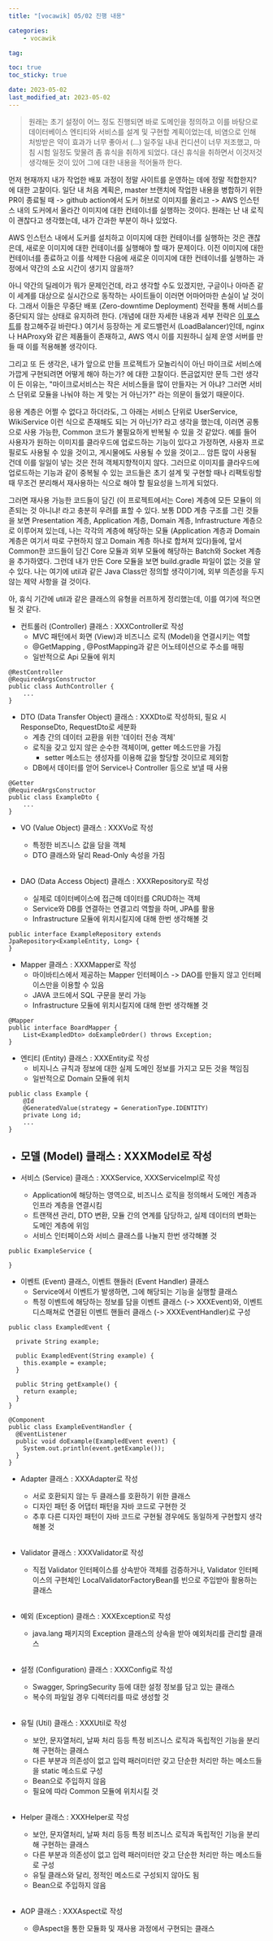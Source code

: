 ```yaml
---
title: "[vocawik] 05/02 진행 내용"

categories:
    - vocawik

tag:

toc: true
toc_sticky: true

date: 2023-05-02
last_modified_at: 2023-05-02
---
```


> 원래는 초기 설정이 어느 정도 진행되면 바로 도메인을 정의하고 이를 바탕으로 데이터베이스 엔티티와 서비스를 설계 및 구현할 계획이었는데, 비염으로 인해 처방받은 약이 효과가 너무 좋아서 (...) 일주일 내내 컨디션이 너무 저조했고, 마침 시험 일정도 맞물려 좀 휴식을 취하게 되었다. 대신 휴식을 취하면서 이것저것 생각해둔 것이 있어 그에 대한 내용을 적어둘까 한다.

먼저 현재까지 내가 작업한 배포 과정이 정말 사이트를 운영하는 데에 정말 적합한지? 에 대한 고찰이다. 일단 내 처음 계획은, master 브랜치에 작업한 내용을 병합하기 위한 PR이 종료될 때 -> github action에서 도커 허브로 이미지를 올리고 -> AWS 인스턴스 내의 도커에서 올라간 이미지에 대한 컨테이너를 실행하는 것이다. 원래는 난 내 로직이 괜찮다고 생각했는데, 내가 간과한 부분이 하나 있었다.

AWS 인스턴스 내에서 도커를 설치하고 이미지에 대한 컨테이너를 실행하는 것은 괜찮은데, 새로운 이미지에 대한 컨테이너를 실행해야 할 때가 문제이다. 이전 이미지에 대한 컨테이너를 종료하고 이를 삭제한 다음에 새로운 이미지에 대한 컨테이너를 실행하는 과정에서 약간의 소요 시간이 생기지 않을까?

아니 약간의 딜레이가 뭐가 문제인건데, 라고 생각할 수도 있겠지만, 구글이나 아마존 같이 세계를 대상으로 실시간으로 동작하는 사이트들이 이러면 어마어마한 손실이 날 것이다. 그래서 이들은 무중단 배포 (Zero-downtime Deployment) 전략을 통해 서비스를 중단되지 않는 상태로 유지하려 한다. (개념에 대한 자세한 내용과 세부 전략은 <a href="https://hudi.blog/zero-downtime-deployment/">이 포스트</a>를 참고해주길 바란다.) 여기서 등장하는 게 로드밸런서 (LoadBalancer)인데,  nginx나 HAProxy와 같은 제품들이 존재하고, AWS 역시 이를 지원하니 실제 운영 서버를 만들 때 이를 적용해볼 생각이다.

그리고 또 든 생각은, 내가 앞으로 만들 프로젝트가 모놀리식이 아닌 마이크로 서비스에 가깝게 구현되려면 어떻게 해야 하는가? 에 대한 고찰이다. 뜬금없지만 문득 그런 생각이 든 이유는, "마이크로서비스는 작은 서비스들을 많이 만들자는 거 아냐? 그러면 서비스 단위로 모듈을 나눠야 하는 게 맞는 거 아닌가?" 라는 의문이 들었기 때문이다.

응용 계층은 어쩔 수 없다고 하더라도, 그 아래는 서비스 단위로 UserService, WikiService 이런 식으로 존재해도 되는 거 아닌가? 라고 생각을 했는데, 이러면 공통으로 사용 가능한, Common 코드가 불필요하게 반복될 수 있을 것 같았다. 예를 들어 사용자가 원하는 이미지를 클라우드에 업로드하는 기능이 있다고 가정하면, 사용자 프로필로도 사용될 수 있을 것이고, 게시물에도 사용될 수 있을 것이고... 암튼 많이 사용될 건데 이를 일일이 넣는 것은 전혀 객체지향적이지 않다. 그러므로 이미지를 클라우드에 업로드하는 기능과 같이 중복될 수 있는 코드들은 초기 설계 및 구현할 때나 리팩토링할 때 무조건 분리해서 재사용하는 식으로 해야 할 필요성을 느끼게 되었다.

그러면 재사용 가능한 코드들이 담긴 (이 프로젝트에서는 Core) 계층에 모든 모듈이 의존되는 것 아니냐! 라고 충분히 우려를 표할 수 있다. 보통 DDD 계층 구조를 그린 것들을 보면 Presentation 계층, Application 계층, Domain 계층, Infrastructure 계층으로 이루어져 있는데, 나는 각각의 계층에 해당하는 모듈 (Application 계층과 Domain 계층은 여기서 따로 구현하지 않고 Domain 계층 하나로 합쳐져 있다)들에, 앞서 Common한 코드들이 담긴 Core 모듈과 외부 모듈에 해당하는 Batch와 Socket 계층을 추가하였다. 그런데 내가 만든 Core 모듈을 보면 build.gradle 파일이 없는 것을 알 수 있다. 나는 여기에 util과 같은 Java Class만 정의할 생각이기에, 외부 의존성을 두지 않는 제약 사항을 걸 것이다.

아, 휴식 기간에 util과 같은 클래스의 유형을 러프하게 정리했는데, 이를 여기에 적으면 될 것 같다.

- 컨트롤러 (Controller) 클래스 : XXXController로 작성
  - MVC 패턴에서 화면 (View)과 비즈니스 로직 (Model)을 연결시키는 역할
  - @GetMapping , @PostMapping과 같은 어노테이션으로 주소를 매핑
  - 일반적으로 Api 모듈에 위치

```
@RestController
@RequiredArgsConstructor
public class AuthController {
    ...
}
```

- DTO (Data Transfer Object) 클래스 : XXXDto로 작성하되, 필요 시 ResponseDto, RequestDto로 세분화
  - 계층 간의 데이터 교환을 위한 '데이터 전송 객체'
  - 로직을 갖고 있지 않은 순수한 객체이며, getter 메소드만을 가짐
    - setter 메소드는 생성자를 이용해 값을 할당할 것이므로 제외함
  - DB에서 데이터를 얻어 Service나 Controller 등으로 보낼 때 사용

```
@Getter
@RequiredArgsConstructor
public class ExampleDto {
    ...
}
```

- VO (Value Object) 클래스 : XXXVo로 작성
  - 특정한 비즈니스 값을 담을 객체
  - DTO 클래스와 달리 Read-Only 속성을 가짐
<br><br>

- DAO (Data Access Object) 클래스 : XXXRepository로 작성
  - 실제로 데이터베이스에 접근해 데이터를 CRUD하는 객체
  - Service와 DB를 연결하는 연결고리 역할을 하며, JPA를 활용
  - Infrastructure 모듈에 위치시킬지에 대해 한번 생각해볼 것

```
public interface ExampleRepository extends JpaRepository<ExampleEntity, Long> {
}
```

- Mapper 클래스 : XXXMapper로 작성
  - 마이바티스에서 제공하는 Mapper 인터페이스 -> DAO를 만들지 않고 인터페이스만을 이용할 수 있음
  - JAVA 코드에서 SQL 구문을 분리 가능
  - Infrastructure 모듈에 위치시킬지에 대해 한번 생각해볼 것

```
@Mapper
public interface BoardMapper {
	List<ExampledDto> doExampleOrder() throws Exception;
}
```

- 엔티티 (Entity) 클래스 : XXXEntity로 작성
  - 비지니스 규칙과 정보에 대한 실제 도메인 정보를 가지고 모든 것을 책임짐
  - 일반적으로 Domain 모듈에 위치

```
public class Example {
    @Id
    @GeneratedValue(strategy = GenerationType.IDENTITY)
    private Long id;
    ...
}
```

- 모델 (Model) 클래스 : XXXModel로 작성
  - 

- 서비스 (Service) 클래스 : XXXService, XXXServiceImpl로 작성
  - Application에 해당하는 영역으로, 비즈니스 로직을 정의해서 도메인 계층과 인프라 계층을 연결시킴
  - 트랜잭션 관리, DTO 변환, 모듈 간의 연계를 담당하고, 실제 데이터의 변화는 도메인 계층에 위임
  - 서비스 인터페이스와 서비스 클래스를 나눌지 한번 생각해볼 것

```
public ExampleService {

}
```

- 이벤트 (Event) 클래스, 이벤트 핸들러 (Event Handler) 클래스
  - Service에서 이벤트가 발생하면, 그에 해당되는 기능을 실행할 클래스
  - 특정 이벤트에 해당하는 정보를 담을 이벤트 클래스 (-> XXXEvent)와, 이벤트 디스패쳐로 연결된 이벤트 핸들러 클래스 (-> XXXEventHandler)로 구성

```
public class ExampledEvent {

  private String example;

  public ExampledEvent(String example) {
    this.example = example;
  }

  public String getExample() {
    return example;
  }
}
```
```
@Component
public class ExampleEventHandler {
  @EventListener
  public void doExample(ExampledEvent event) {
    System.out.println(event.getExample());
  }
}
```

- Adapter 클래스 : XXXAdapter로 작성
  - 서로 호환되지 않는 두 클래스를 호환하기 위한 클래스
  - 디자인 패턴 중 어댑터 패턴을 자바 코드로 구현한 것
  - 추후 다른 디자인 패턴이 자바 코드로 구현될 경우에도 동일하게 구현할지 생각해볼 것
<br><br>

- Validator 클래스 : XXXValidator로 작성
  - 직접 Validator 인터페이스를 상속받아 객체를 검증하거나,  Validator 인터페이스의 구현체인 LocalValidatorFactoryBean를 빈으로 주입받아 활용하는 클래스
<br><br>

- 예외 (Exception) 클래스 : XXXException로 작성
  - java.lang 패키지의 Exception 클래스의 상속을 받아 예외처리를 관리할 클래스
<br><br>

- 설정 (Configuration) 클래스 : XXXConfig로 작성
  - Swagger, SpringSecurity 등에 대한 설정 정보를 담고 있는 클래스
  - 복수의 파일일 경우 디렉터리를 따로 생성할 것
<br><br>

- 유틸 (Util) 클래스 : XXXUtil로 작성
  - 보안, 문자열처리, 날짜 처리 등등 특정 비즈니스 로직과 독립적인 기능을 분리해 구현하는 클래스
  - 다른 부분과 의존성이 없고 입력 패러미터만 갖고 단순한 처리만 하는 메소드들을 static 메소드로 구성
  - Bean으로 주입하지 않음
  - 필요에 따라 Common 모듈에 위치시킬 것
<br><br>

- Helper 클래스 : XXXHelper로 작성
  - 보안, 문자열처리, 날짜 처리 등등 특정 비즈니스 로직과 독립적인 기능을 분리해 구현하는 클래스
  - 다른 부분과 의존성이 없고 입력 패러미터만 갖고 단순한 처리만 하는 메소드들로 구성
  - 유틸 클래스와 달리, 정적인 메소드로 구성되지 않아도 됨
  - Bean으로 주입하지 않음
<br><br>

- AOP 클래스 : XXXAspect로 작성
  - @Aspect을 통한 모듈화 및 재사용 과정에서 구현되는 클래스